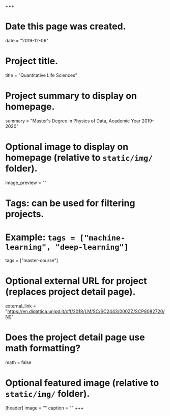 +++
# Date this page was created.
date = "2019-12-06"

# Project title.
title = "Quantitative Life Sciences"

# Project summary to display on homepage.
summary = "Master's Degree in Physics of Data, Academic Year 2019-2020"

# Optional image to display on homepage (relative to `static/img/` folder).
image_preview = ""

# Tags: can be used for filtering projects.
# Example: `tags = ["machine-learning", "deep-learning"]`
tags = ["master-course"]

# Optional external URL for project (replaces project detail page).
external_link = "https://en.didattica.unipd.it/off/2018/LM/SC/SC2443/000ZZ/SCP8082720/N0"

# Does the project detail page use math formatting?
math = false

# Optional featured image (relative to `static/img/` folder).
[header]
image = ""
caption = ""
+++
